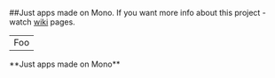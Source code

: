 ##Just apps made on Mono.
If you want more info about this project - watch [wiki](https://github.com/Fynjyfun/Mono/wiki) pages.
<table>
    <tr>
        <td>Foo</td>
    </tr>
</table>**Just apps made on Mono** 
